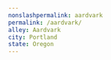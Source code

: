 ```yaml
---
﻿nonslashpermalink: aardvark
permalink: /aardvark/
alley: Aardvark
city: Portland
state: Oregon
---
```

